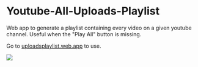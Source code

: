 # Youtube-All-Uploads-Playlist
Web app to generate a playlist containing every video on a given youtube channel. Useful when the "Play All" button is missing.

Go to [uploadsplaylist.web.app](https://uploadsplaylist.web.app) to use.

![](https://pbs.twimg.com/media/E6bFN-HUYAMQ8aQ?format=png&name=large)
